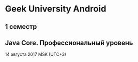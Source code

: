 # Geek University Android 
## 1 семестр
## Java Core. Профессиональный уровень
14 августа 2017 MSK (UTC+3)
